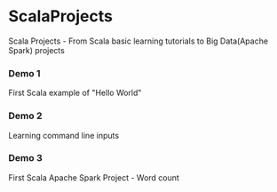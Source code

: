 # ScalaProjects
Scala Projects - From Scala basic learning tutorials to Big Data(Apache Spark) projects


### Demo 1

First Scala example of "Hello World"

### Demo 2

Learning command line inputs


### Demo 3

First Scala Apache Spark Project - Word count

